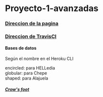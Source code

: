 # Proyecto-1-avanzadas

### [Direccion de la pagina](https://proyecto1avanzadas.herokuapp.com/)

### [Direccion de TravisCI](https://travis-ci.org/Santiago-vdk/Proyecto-1-avanzadas)


#### Bases de datos

Según el nombre en el Heroku CLI

encircled:  para HELLedia  
globular:   para Chepe  
shaped:     para Alajuela  


##### [Crow's foot](https://www.lucidchart.com/invitations/accept/a1c235e1-4453-43e0-90bd-42fd88376179)
